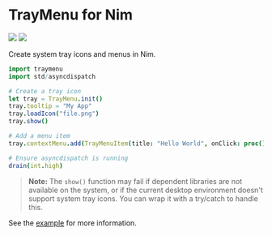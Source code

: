# TrayMenu for Nim

![](https://img.shields.io/badge/status-beta-orange)
![](https://img.shields.io/badge/platforms-windows%20only-orange)

Create system tray icons and menus in Nim.

```nim
import traymenu
import std/asyncdispatch

# Create a tray icon
let tray = TrayMenu.init()
tray.tooltip = "My App"
tray.loadIcon("file.png")
tray.show()

# Add a menu item
tray.contextMenu.add(TrayMenuItem(title: "Hello World", onClick: proc() = echo "Hello World!"))

# Ensure asyncdispatch is running
drain(int.high)
```

> **Note:** The `show()` function may fail if dependent libraries are not available on the system, or if the current desktop environment doesn't support system tray icons. You can wrap it with a try/catch to handle this.

See the [example](./tests/test_tray.nim) for more information.